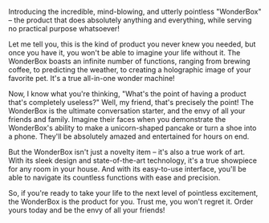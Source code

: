 Introducing the incredible, mind-blowing, and utterly pointless "WonderBox" – the product that does absolutely anything and everything, while serving no practical purpose whatsoever!

Let me tell you, this is the kind of product you never knew you needed, but once you have it, you won't be able to imagine your life without it. The WonderBox boasts an infinite number of functions, ranging from brewing coffee, to predicting the weather, to creating a holographic image of your favorite pet. It's a true all-in-one wonder machine!

Now, I know what you're thinking, "What's the point of having a product that's completely useless?" Well, my friend, that's precisely the point! The WonderBox is the ultimate conversation starter, and the envy of all your friends and family. Imagine their faces when you demonstrate the WonderBox's ability to make a unicorn-shaped pancake or turn a shoe into a phone. They'll be absolutely amazed and entertained for hours on end.

But the WonderBox isn't just a novelty item – it's also a true work of art. With its sleek design and state-of-the-art technology, it's a true showpiece for any room in your house. And with its easy-to-use interface, you'll be able to navigate its countless functions with ease and precision.

So, if you're ready to take your life to the next level of pointless excitement, the WonderBox is the product for you. Trust me, you won't regret it. Order yours today and be the envy of all your friends!